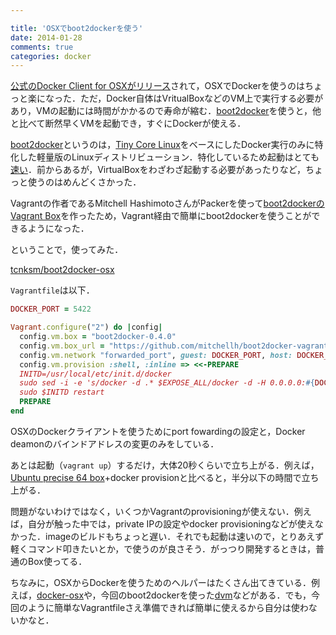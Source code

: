 ```yaml
---

title: 'OSXでboot2dockerを使う'
date: 2014-01-28
comments: true
categories: docker
---
```


[公式のDocker Client for OSXがリリース](http://deeeet.com/writing/2014/01/10/docker-from-osx/)されて，OSXでDockerを使うのはちょっと楽になった．ただ，Docker自体はVritualBoxなどのVM上で実行する必要があり，VMの起動には時間がかかるので寿命が縮む．[boot2docker](https://github.com/steeve/boot2docker)を使うと，他と比べて断然早くVMを起動でき，すぐにDockerが使える．

[boot2docker](https://github.com/steeve/boot2docker)というのは，[Tiny Core Linux](http://tinycorelinux.net/)をベースにしたDocker実行のみに特化した軽量版のLinuxディストリビューション．特化しているため起動はとても[速い](http://www.youtube.com/watch?v=QzfddDvNVv0)．前からあるが，VirtualBoxをわざわざ起動する必要があったりなど，ちょっと使うのはめんどくさかった．

Vagrantの作者であるMitchell HashimotoさんがPackerを使って[boot2dockerのVagrant Box](https://github.com/mitchellh/boot2docker-vagrant-box)を作ったため，Vagrant経由で簡単にboot2dockerを使うことができるようになった．

ということで，使ってみた．

[tcnksm/boot2docker-osx](https://github.com/tcnksm/boot2docker-osx)

`Vagrantfile`は以下．

```ruby
DOCKER_PORT = 5422

Vagrant.configure("2") do |config|
  config.vm.box = "boot2docker-0.4.0"
  config.vm.box_url = "https://github.com/mitchellh/boot2docker-vagrant-box/releases/download/v0.4.0/boot2docker.box"
  config.vm.network "forwarded_port", guest: DOCKER_PORT, host: DOCKER_PORT
  config.vm.provision :shell, :inline => <<-PREPARE
  INITD=/usr/local/etc/init.d/docker
  sudo sed -i -e 's/docker -d .* $EXPOSE_ALL/docker -d -H 0.0.0.0:#{DOCKER_PORT}/' $INITD
  sudo $INITD restart
  PREPARE
end
```

OSXのDockerクライアントを使うためにport fowardingの設定と，Docker deamonのバインドアドレスの変更のみをしている．

あとは起動（`vagrant up`）するだけ，大体20秒くらいで立ち上がる．例えば，[Ubuntu precise 64 box](http://www.vagrantbox.es/)+docker provisionと比べると，半分以下の時間で立ち上がる．

問題がないわけではなく，いくつかVagrantのprovisioningが使えない．例えば，自分が触った中では，private IPの設定やdocker provisioningなどが使えなかった．imageのビルドもちょっと遅い．それでも起動は速いので，とりあえず軽くコマンド叩きたいとか，で使うのが良さそう．がっつり開発するときは，普通のBox使ってる．

ちなみに，OSXからDockerを使うためのヘルパーはたくさん出てきている．例えば，[docker-osx](https://github.com/noplay/docker-osx)や，今回のboot2dockerを使った[dvm](https://github.com/fnichol/dvm)などがある．でも，今回のように簡単なVagrantfileさえ準備できれば簡単に使えるから自分は使わないかなと．








